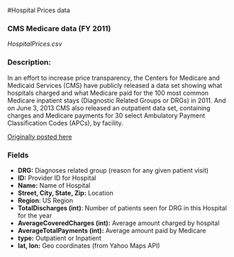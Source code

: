 #Hospital Prices data

### CMS Medicare data (FY 2011)
*HospitalPrices.csv*
### Description:
In an effort to increase price transparency, the Centers for Medicare and Medicaid Services (CMS) have publicly released a data set showing what hospitals charged and what Medicare paid for the 100 most common Medicare inpatient stays (Diagnostic Related Groups or DRGs) in 2011. And on June 3, 2013 CMS also released an outpatient data set, containing charges and Medicare payments for 30 select Ambulatory Payment Classification Codes (APCs), by facility.

[Originally posted here](http://visualizing.org/contests/visualizing-hospital-price-data)

### Fields

* __DRG:__ Diagnoses related group (reason for any given patient visit)
* __ID:__ Provider ID for Hospital
* __Name:__ Name of Hospital
* __Street, City, State, Zip:__ Location
* __Region__: US Region
* __TotalDischarges (int)__: Number of patients seen for DRG in this Hospital for the year
* __AverageCoveredCharges (int):__ Average amount charged by hospital 
* __AverageTotalPayments (int):__ Average amount paid by Medicare
* __type:__ Outpatient or Inpatient
* __lat, lon:__ Geo coordinates (from Yahoo Maps API)
